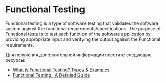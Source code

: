 # Functional Testing

Functional testing is a type of software testing that validates the software system against the functional requirements/specifications. The purpose of Functional tests is to test each function of the software application by providing appropriate input and verifying the output against the Functional requirements.

Для получения дополнительной информации посетите следующие ресурсы:

- [What is Functional Testing? Types & Examples](https://www.guru99.com/functional-testing.html)
- [Functional Testing : A Detailed Guide](https://www.browserstack.com/guide/functional-testing)

